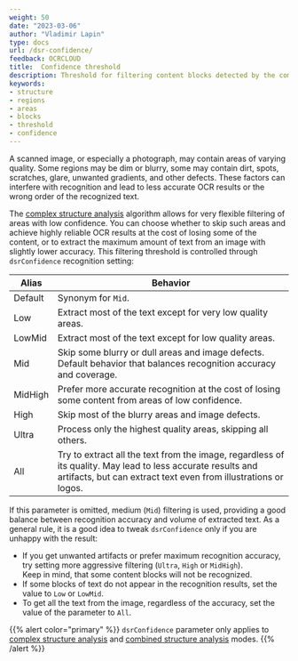 ```yaml
---
weight: 50
date: "2023-03-06"
author: "Vladimir Lapin"
type: docs
url: /dsr-confidence/
feedback: OCRCLOUD
title:  Confidence threshold
description: Threshold for filtering content blocks detected by the complex structure analysis.
keywords:
- structure
- regions
- areas
- blocks
- threshold
- confidence
---
```


A scanned image, or especially a photograph, may contain areas of varying quality. Some regions may be dim or blurry, some may contain dirt, spots, scratches, glare, unwanted gradients, and other defects. These factors can interfere with recognition and lead to less accurate OCR results or the wrong order of the recognized text.

The [complex structure analysis](/ocr/structure-analysis/complex/) algorithm allows for very flexible filtering of areas with low confidence. You can choose whether to skip such areas and achieve highly reliable OCR results at the cost of losing some of the content, or to extract the maximum amount of text from an image with slightly lower accuracy. This filtering threshold is controlled through `dsrConfidence` recognition setting:

Alias   | Behavior
--------| --------
Default | Synonym for `Mid`.
Low     | Extract most of the text except for very low quality areas.
LowMid  | Extract most of the text except for low quality areas.
Mid     | Skip some blurry or dull areas and image defects. Default behavior that balances recognition accuracy and coverage.
MidHigh | Prefer more accurate recognition at the cost of losing some content from areas of low confidence.
High    | Skip most of the blurry areas and image defects.
Ultra   | Process only the highest quality areas, skipping all others.
All     | Try to extract all the text from the image, regardless of its quality. May lead to less accurate results and artifacts, but can extract text even from illustrations or logos.

If this parameter is omitted, medium (`Mid`) filtering is used, providing a good balance between recognition accuracy and volume of extracted text. As a general rule, it is a good idea to tweak `dsrConfidence` only if you are unhappy with the result:

- If you get unwanted artifacts or prefer maximum recognition accuracy, try setting more aggressive filtering (`Ultra`, `High` or `MidHigh`).  
  Keep in mind, that some content blocks will not be recognized.
- If some blocks of text do not appear in the recognition results, set the value to `Low` or `LowMid`.
- To get all the text from the image, regardless of the accuracy, set the value of the parameter to `All`.

{{% alert color="primary" %}} 
`dsrConfidence` parameter only applies to [complex structure analysis](/ocr/structure-analysis/complex/) and [combined structure analysis](/ocr/structure-analysis/combined/) modes.
{{% /alert %}}
